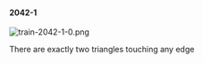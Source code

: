 #### 2042-1
![train-2042-1-0.png](https://github.com/lil-lab/nlvr/raw/master/nlvr/train/images/55/train-2042-1-0.png "train-2042-1-0.png")

There are exactly two triangles touching any edge